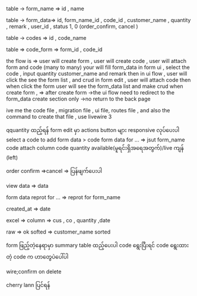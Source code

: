 table -> form_name => id , name

table -> form_data=>  id, form_name_id , code_id , customer_name , quantity , remark , user_id  , status 1, 0 (order_confirm, cancel )

table -> codes => id , code_name

table => code_form => form_id , code_id

the flow is =>
user will create form ,
user will create code ,
user will attach form and code (many to many)
your will fill form_data
in form ui , select the code , input quantity customer_name and remark
then in ui flow ,
user will click the see the form list , and crud
in form edit , user will attach code
then when click the form
user will see the form_data list and make crud
when create form , => after create form ->the ui flow need to redirect to the form_data create section only ->no return to the back page


 ive me the  code file ,  migration file , ui file, routes file , and also the command to create that file , use livewire 3





qquantity ထည့်ရန်
form edit မှာ actions button များ responsive လုပ်ပေးပါ
select a code to add form data > code
form data for ... => jsut form_name
code attach column
code quantity available(မူရင်းရှိအရေအတွက်)/live  ကျန် (left)

order confirm =>cancel => ပြန်ဖျက်ပေးပါ


view data => data

form data reprot for ... => reprot for form_name

created_at => date


excel => column => cus , co , quantity ,date

raw => ok
softed => customer_name sorted


form ဖြည့်တဲ့နေရာမှာ  summary table ထည့်ပေးပါ
code ရွေးပြီးရင် code ရွေးထားတဲ့ code က ဟာတွေပဲပေါ်ပါ


wire;confirm on delete 

cherry lann ပြင်ရန်



